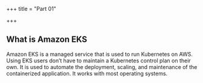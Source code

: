 +++
title = "Part 01"

+++


## What is Amazon EKS

Amazon EKS is a managed service that is used to run Kubernetes on AWS. Using EKS users don’t have to maintain a Kubernetes control plan on their own.
It is used to automate the deployment, scaling, and maintenance of the containerized application. It works with most operating systems.

